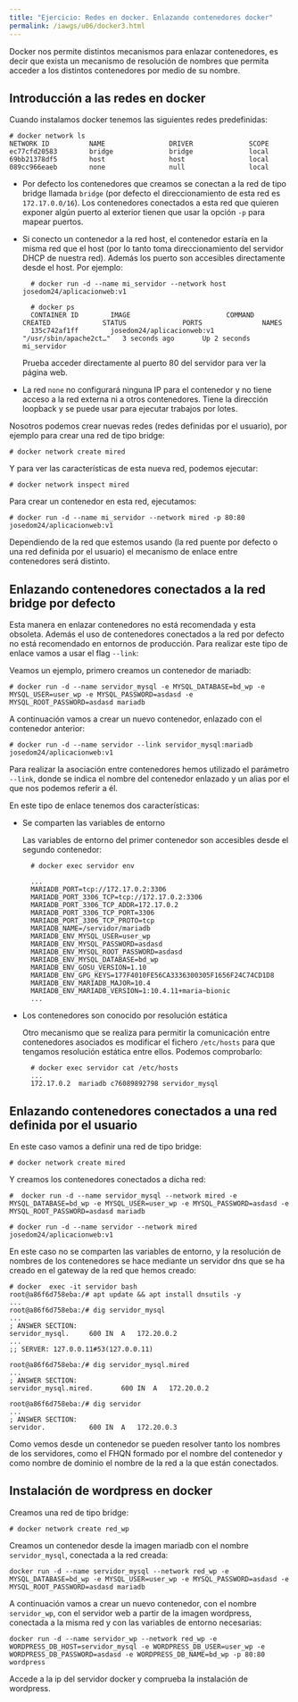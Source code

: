 ```yaml
---
title: "Ejercicio: Redes en docker. Enlazando contenedores docker"
permalink: /iawgs/u06/docker3.html
---
```


Docker nos permite distintos mecanismos para enlazar contenedores, es decir que exista un mecanismo de resolución de nombres que permita acceder a los distintos contenedores por medio de su nombre.

## Introducción a las redes en docker

Cuando instalamos docker tenemos las siguientes redes predefinidas:

    # docker network ls
    NETWORK ID          NAME                DRIVER              SCOPE
    ec77cfd20583        bridge              bridge              local
    69bb21378df5        host                host                local
    089cc966eaeb        none                null                local

* Por defecto los contenedores que creamos se conectan a la red de tipo bridge llamada `bridge` (por defecto el direccionamiento de esta red es `172.17.0.0/16`). Los contenedores conectados a esta red que quieren exponer algún puerto al exterior tienen que usar la opción `-p` para mapear puertos.
* Si conecto un contenedor a la red host, el contenedor estaría en la misma red que el host (por lo tanto toma direccionamiento del servidor DHCP de nuestra red). Además los puerto son accesibles directamente desde el host. Por ejemplo:

        # docker run -d --name mi_servidor --network host josedom24/aplicacionweb:v1
        
        # docker ps
        CONTAINER ID        IMAGE                        COMMAND                  CREATED             STATUS              PORTS               NAMES
        135c742af1ff        josedom24/aplicacionweb:v1   "/usr/sbin/apache2ct…"   3 seconds ago       Up 2 seconds                                  mi_servidor

    Prueba acceder directamente al puerto 80 del servidor para ver la página web.
* La red `none` no configurará ninguna IP para el contenedor y no tiene acceso a la red externa ni a otros contenedores. Tiene la dirección loopback y se puede usar para ejecutar trabajos por lotes.

Nosotros podemos crear nuevas redes (redes definidas por el usuario), por ejemplo para crear una red de tipo bridge:

    # docker network create mired

Y para ver las características de esta nueva red, podemos ejecutar:

    # docker network inspect mired

Para crear un contenedor en esta red, ejecutamos:

    # docker run -d --name mi_servidor --network mired -p 80:80 josedom24/aplicacionweb:v1

Dependiendo de la red que estemos usando (la red puente por defecto o una red definida por el usuario) el mecanismo de enlace entre contenedores será distinto.

## Enlazando contenedores conectados a la red bridge por defecto

Esta manera en enlazar contenedores no está recomendada y esta obsoleta. Además el uso de contenedores conectados a la red por defecto no está recomendado en entornos de producción. Para realizar este tipo de enlace vamos a usar el flag `--link`:

Veamos un ejemplo, primero creamos un contenedor de mariadb:

    # docker run -d --name servidor_mysql -e MYSQL_DATABASE=bd_wp -e MYSQL_USER=user_wp -e MYSQL_PASSWORD=asdasd -e MYSQL_ROOT_PASSWORD=asdasd mariadb

A continuación vamos a crear un nuevo contenedor, enlazado con el contenedor anterior:

    # docker run -d --name servidor --link servidor_mysql:mariadb josedom24/aplicacionweb:v1

Para realizar la asociación entre contenedores hemos utilizado el parámetro `--link`, donde se indica el nombre del contenedor enlazado y un alias por el que nos podemos referir a él.

En este tipo de enlace tenemos dos características:

* Se comparten las variables de entorno 

    Las variables de entorno del primer contenedor son accesibles desde el segundo contenedor:

        # docker exec servidor env

        ...
        MARIADB_PORT=tcp://172.17.0.2:3306
        MARIADB_PORT_3306_TCP=tcp://172.17.0.2:3306
        MARIADB_PORT_3306_TCP_ADDR=172.17.0.2
        MARIADB_PORT_3306_TCP_PORT=3306
        MARIADB_PORT_3306_TCP_PROTO=tcp
        MARIADB_NAME=/servidor/mariadb
        MARIADB_ENV_MYSQL_USER=user_wp
        MARIADB_ENV_MYSQL_PASSWORD=asdasd
        MARIADB_ENV_MYSQL_ROOT_PASSWORD=asdasd
        MARIADB_ENV_MYSQL_DATABASE=bd_wp
        MARIADB_ENV_GOSU_VERSION=1.10
        MARIADB_ENV_GPG_KEYS=177F4010FE56CA3336300305F1656F24C74CD1D8
        MARIADB_ENV_MARIADB_MAJOR=10.4
        MARIADB_ENV_MARIADB_VERSION=1:10.4.11+maria~bionic
        ...

* Los contenedores son conocido por resolución estática

    Otro mecanismo que se realiza para permitir la comunicación entre contenedores asociados es modificar el fichero `/etc/hosts` para que tengamos resolución estática entre ellos. Podemos comprobarlo:

        # docker exec servidor cat /etc/hosts
        ...
        172.17.0.2	mariadb c76089892798 servidor_mysql

## Enlazando contenedores conectados a una red definida por el usuario

En este caso vamos a definir una red de tipo bridge:

    # docker network create mired

Y creamos los contenedores conectados a dicha red:

    #  docker run -d --name servidor_mysql --network mired -e MYSQL_DATABASE=bd_wp -e MYSQL_USER=user_wp -e MYSQL_PASSWORD=asdasd -e MYSQL_ROOT_PASSWORD=asdasd mariadb

    # docker run -d --name servidor --network mired josedom24/aplicacionweb:v1

En este caso no se comparten las variables de entorno, y la resolución de nombres de los contenedores se hace mediante un servidor dns que se ha creado en el gateway de la red que hemos creado:

    # docker  exec -it servidor bash
    root@a86f6d758eba:/# apt update && apt install dnsutils -y
    ...
    root@a86f6d758eba:/# dig servidor_mysql
    ...
    ; ANSWER SECTION:
    servidor_mysql.		600	IN	A	172.20.0.2
    ...
    ;; SERVER: 127.0.0.11#53(127.0.0.11)

    root@a86f6d758eba:/# dig servidor_mysql.mired
    ...
    ; ANSWER SECTION:
    servidor_mysql.mired.		600	IN	A	172.20.0.2

    root@a86f6d758eba:/# dig servidor
    ...
    ; ANSWER SECTION:
    servidor.	    	600	IN	A	172.20.0.3

Como vemos desde un contenedor se pueden resolver tanto los nombres de los servidores, como el FHQN formado por el nombre del contenedor y como nombre de dominio el nombre de la red a la que están conectados.

## Instalación de wordpress en docker

Creamos una red de tipo bridge:

    # docker network create red_wp

Creamos un contenedor desde la imagen mariadb con el nombre `servidor_mysql`, conectada a la red creada:

    docker run -d --name servidor_mysql --network red_wp -e MYSQL_DATABASE=bd_wp -e MYSQL_USER=user_wp -e MYSQL_PASSWORD=asdasd -e MYSQL_ROOT_PASSWORD=asdasd mariadb

A continuación vamos a crear un nuevo contenedor, con el nombre `servidor_wp`, con el servidor web a partir de la imagen wordpress, conectada a la misma red y con las variables de entorno necesarias:

    docker run -d --name servidor_wp --network red_wp -e WORDPRESS_DB_HOST=servidor_mysql -e WORDPRESS_DB_USER=user_wp -e WORDPRESS_DB_PASSWORD=asdasd -e WORDPRESS_DB_NAME=bd_wp -p 80:80  wordpress
    
Accede a la ip del servidor docker y comprueba la instalación de wordpress.